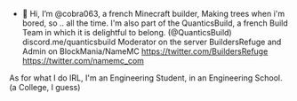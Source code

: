 - 👋 Hi, I’m @cobra063, a french Minecraft builder,  Making trees when i'm bored, so .. all the time.
I'm also part of the QuanticsBuild, a french Build Team in which it is delightful to belong. (@QuanticsBuild) discord.me/quanticsbuild
Moderator on the server BuildersRefuge and Admin on BlockMania/NameMC
https://twitter.com/BuildersRefuge
https://twitter.com/namemc_com

As for what I do IRL, I'm an Engineering Student, in an Engineering School. (a College, I guess)
